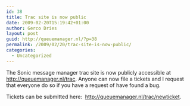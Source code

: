 ```yaml
---
id: 38
title: Trac site is now public
date: 2009-02-20T15:19:42+01:00
author: Gerco Dries
layout: post
guid: http://queuemanager.nl/?p=38
permalink: /2009/02/20/trac-site-is-now-public/
categories:
  - Uncategorized
---
```

The Sonic message manager trac site is now publicly accessible at <http://queuemanager.nl/trac>. Anyone can now file a tickets and I request that everyone do so if you have a request of have found a bug.

Tickets can be submitted here:  <http://queuemanager.nl/trac/newticket>.